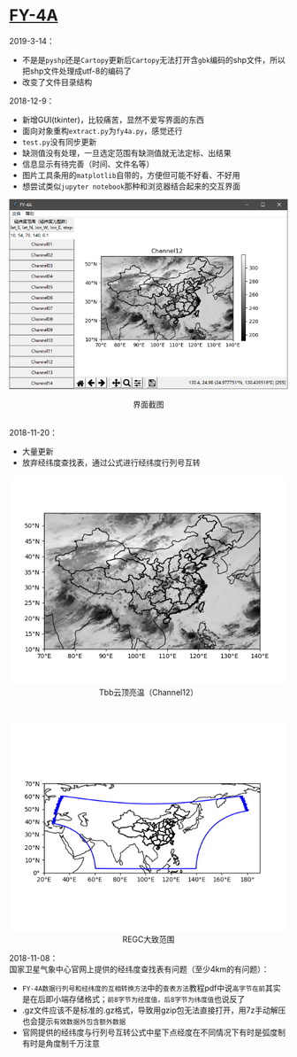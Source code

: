 # [FY-4A](./FY4A)

2019-3-14：
- 不是是`pyshp`还是`Cartopy`更新后`Cartopy`无法打开含`gbk`编码的shp文件，所以把shp文件处理成utf-8的编码了
- 改变了文件目录结构

2018-12-9：
- 新增GUI(tkinter)，比较痛苦，显然不爱写界面的东西
- 面向对象重构`extract.py`为`fy4a.py`，感觉还行
- `test.py`没有同步更新
- 缺测值没有处理，一旦选定范围有缺测值就无法定标、出结果
- 信息显示有待完善（时间、文件名等）
- 图片工具条用的`matplotlib`自带的，方便但可能不好看、不好用
- 想尝试类似`jupyter notebook`那种和浏览器结合起来的交互界面

![截图](../data/FY4A/截图.png)
<center>界面截图</center><br>


2018-11-20：<br>
- 大量更新
- 放弃经纬度查找表，通过公式进行经纬度行列号互转

<center>

![Tbb云顶亮温（Channel12）](../data/FY4A/Tbb云顶亮温（Channel12）.png)
Tbb云顶亮温（Channel12）</center><br>
<center>

![REGC大致范围](../data/FY4A/REGC大致范围.png)
REGC大致范围</center>


2018-11-08：<br>
国家卫星气象中心官网上提供的经纬度查找表有问题（至少4km的有问题）：
- `FY-4A数据行列号和经纬度的互相转换方法`中的`查表方法`教程pdf中说`高字节在前`其实是在后即小端存储格式；`前8字节为经度值，后8字节为纬度值`也说反了
- .gz文件应该不是标准的.gz格式，导致用gzip包无法直接打开，用7z手动解压也会提示`有效数据外包含额外数据`
- 官网提供的经纬度与行列号互转公式中星下点经度在不同情况下有时是弧度制有时是角度制千万注意
